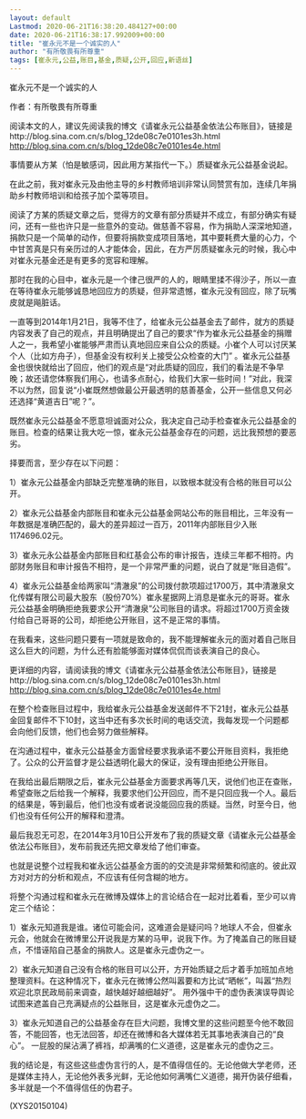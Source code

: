 ```yaml
---
layout: default
Lastmod: 2020-06-21T16:38:20.484127+00:00
date: 2020-06-21T16:38:17.992009+00:00
title: "崔永元不是一个诚实的人"
author: "有所敬畏有所尊重"
tags: [崔永元,公益,账目,基金,质疑,公开,回应,新语丝]
---
```


崔永元不是一个诚实的人

作者：有所敬畏有所尊重

阅读本文的人，建议先阅读我的博文《请崔永元公益基金依法公布账目》，链接是http://blog.sina.com.cn/s/blog_12de08c7e0101es3h.html http://blog.sina.com.cn/s/blog_12de08c7e0101es4e.html

事情要从方某（怕是敏感词，因此用方某指代一下。）质疑崔永元公益基金说起。

在此之前，我对崔永元及由他主导的乡村教师培训非常认同赞赏有加，连续几年捐助乡村教师培训和给孩子加个菜等项目。

阅读了方某的质疑文章之后，觉得方的文章有部分质疑并不成立，有部分确实有疑问，还有一些也许只是一些意外的变动。做慈善不容易，作为捐助人深深地知道，捐款只是一个简单的动作，但要将捐款变成项目落地，其中要耗费大量的心力，个中甘苦真是只有亲历过的人才能体会，因此，在方严厉质疑崔永元的时候，我心中对崔永元基金还是有更多的宽容和理解。

那时在我的心目中，崔永元是一个律己很严的人的，眼睛里揉不得沙子，所以一直在等待崔永元能够诚恳地回应方的质疑，但非常遗憾，崔永元没有回应，除了玩嘴皮就是飚脏话。

一直等到2014年1月21日，我等不住了，给崔永元公益基金去了邮件，就方的质疑内容发表了自己的观点，并且明确提出了自己的要求“作为崔永元公益基金的捐赠人之一，我希望小崔能够严肃而认真地回应来自公众的质疑。小崔个人可以讨厌某个人（比如方舟子），但基金没有权利关上接受公众检查的大门” 。崔永元公益基金也很快就给出了回应，他们的观点是“对此质疑的回应，我们的看法是不争早晚；故还请您体察我们用心，也请多点耐心，给我们大家一些时间！”对此，我深不以为然，回复说“小崔既然想做最公开最透明的慈善基金，公开一些信息又何必还选择“黄道吉日”呢？”。

既然崔永元公益基金不愿意坦诚面对公众，我决定自己动手检查崔永元公益基金的账目。检查的结果让我大吃一惊，崔永元公益基金存在的问题，远比我预想的要恶劣。

择要而言，至少存在以下问题：

1）崔永元公益基金内部缺乏完整准确的账目，以致根本就没有合格的账目可以公开。

2）崔永元公益基金内部账目和崔永元公益基金网站公布的账目相比，三年没有一年数据是准确匹配的，最大的差异超过一百万，2011年内部账目少入账1174696.02元。

3）崔永元永公益基金内部账目和红基会公布的审计报告，连续三年都不相符。内部财务账目和审计报告不相符，是一个非常严重的问题，说白了就是“账目造假”。

4）崔永元公益基金给两家叫“清澈泉”的公司拨付款项超过1700万，其中清澈泉文化传媒有限公司最大股东（股份70%）崔永星据网上消息是崔永元的哥哥。崔永元公益基金明确拒绝我要求公开“清澈泉”公司账目的请求。将超过1700万资金拨付给自己哥哥的公司，却拒绝公开账目，这不是正常的事情。

在我看来，这些问题只要有一项就是致命的，我不能理解崔永元的面对着自己账目这么巨大的问题，为什么还有脸能够面对媒体侃侃而谈表演自己的良心。

更详细的内容，请阅读我的博文《请崔永元公益基金依法公布账目》，链接是http://blog.sina.com.cn/s/blog_12de08c7e0101es3h.html http://blog.sina.com.cn/s/blog_12de08c7e0101es4e.html

在整个检查账目过程中，我给崔永元公益基金发送邮件不下21封，崔永元公益基金回复邮件不下10封，这当中还有多次长时间的电话交流，我每发现一个问题都会向他们反馈，他们也会努力做些解释。

在沟通过程中，崔永元公益基金方面曾经要求我承诺不要公开账目资料，我拒绝了。公众的公开监督才是公益透明化最大的保证，没有理由拒绝公开账目。

在我给出最后期限之后，崔永元公益基金方面要求再等几天，说他们也正在查账，希望查账之后给我一个解释，我要求他们公开回应，而不是只回应我一个人。最后的结果是，等到最后，他们也没有或者说没能回应我的质疑。当然，时至今日，他们也没有任何公开的解释和澄清。

最后我忍无可忍，在2014年3月10日公开发布了我的质疑文章《请崔永元公益基金依法公布账目》，发布前我还先把文章发给了他们审查。

也就是说整个过程我和崔永远公益基金方面的的交流是非常频繁和彻底的。彼此双方对对方的分析和观点，不应该有任何含糊的地方。

将整个沟通过程和崔永元在微博及媒体上的言论结合在一起对比着看，至少可以肯定三个结论：

1）崔永元知道我是谁。诸位可能会问，这难道会是疑问吗？地球人不会，但崔永元会，他就会在微博里公开说我是方某的马甲，说我下作。为了掩盖自己的账目疑点，不惜诬陷自己基金的捐款人。这是崔永元虚伪之一。

2）崔永元知道自己没有合格的账目可以公开，方开始质疑之后才着手加班加点地整理资料。在这种情况下，崔永元在微博公然叫嚣要和方比试“晒帐”，叫嚣“热烈欢迎北京民政局前来调查，越快越好越细越好”。 用外强中干的虚伪表演误导舆论试图来遮盖自己充满疑点的公益账目，这是崔永元虚伪之二。

3）崔永元知道自己的公益基金存在巨大问题，我博文里的这些问题至今他不敢回答，不能回答，也无法回答，却还在微博和各大媒体若无其事地表演自己的“良心”。 一屁股的屎沾满了裤裆，却满嘴的仁义道德，这是崔永元的虚伪之三。

我的结论是，有这些这些虚伪言行的人，是不值得信任的。无论他做大学老师，还是媒体主持人，无论他外表多光鲜，无论他如何满嘴仁义道德，揭开伪装仔细看，多半就是一个不值得信任的伪君子。

(XYS20150104)

